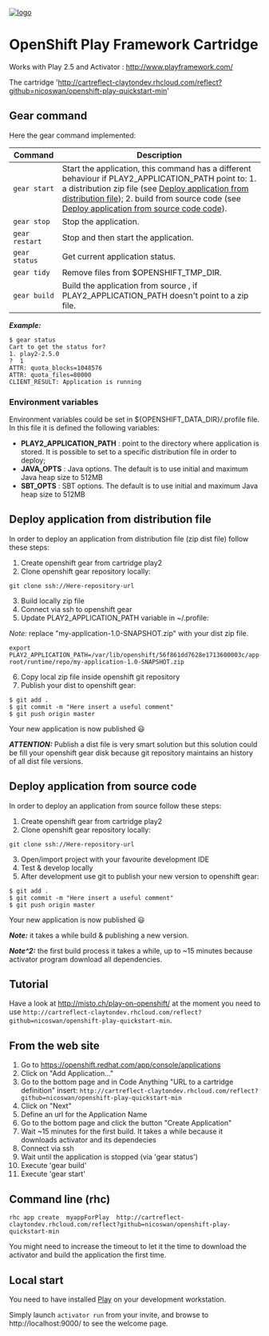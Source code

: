 [![logo](https://www.playframework.com/assets/images/logos/play_full_color.png)](http://www.playframework.com/)

# OpenShift Play Framework Cartridge
Works with Play 2.5 and Activator : http://www.playframework.com/

The cartridge 'http://cartreflect-claytondev.rhcloud.com/reflect?github=nicoswan/openshift-play-quickstart-min'

## Gear command
Here the gear command implemented:

| Command | Description |
| --- | --- |
| `gear start` | Start the application, this command has a different behaviour if PLAY2_APPLICATION_PATH point to: 1. a distribution zip file (see [Deploy application from distribution file](#deploy-application-from-distribution-file)); 2. build from source code (see [Deploy application from source code code](#deploy-application-from-source-code)). |
| `gear stop` | Stop the application. |
| `gear restart` | Stop and then start the application. |
| `gear status` | Get current application status. |
| `gear tidy` | Remove files from $OPENSHIFT_TMP_DIR. |
| `gear build` | Build the application from source , if PLAY2_APPLICATION_PATH doesn't point to a zip file. |

_**Example:**_
```
$ gear status
Cart to get the status for?
1. play2-2.5.0
?  1
ATTR: quota_blocks=1048576
ATTR: quota_files=80000
CLIENT_RESULT: Application is running
```

### Environment variables
Environment variables could be set in ${OPENSHIFT_DATA_DIR}/.profile file.
In this file it is defined the following variables:
  - **PLAY2_APPLICATION_PATH** : point to the directory where application is stored. It is possible to set to a specific distribution file in order to deploy;
  - **JAVA_OPTS** : Java options. The default is to use initial and maximum Java heap size to 512MB
  - **SBT_OPTS** : SBT options. The default is to use initial and maximum Java heap size to 512MB


## Deploy application from distribution file
In order to deploy an application from distribution file (zip dist file) follow these steps:
  1. Create openshift gear from cartridge play2
  2. Clone openshift gear repository locally:

  ```
  git clone ssh://Here-repository-url
  ```
  3. Build locally zip file
  4. Connect via ssh to openshift gear
  5. Update PLAY2_APPLICATION_PATH variable in ~/.profile:

  _Note:_ replace "my-application-1.0-SNAPSHOT.zip" with your dist zip file.

  ```
  export PLAY2_APPLICATION_PATH=/var/lib/openshift/56f861dd7628e1713600003c/app-root/runtime/repo/my-application-1.0-SNAPSHOT.zip
  ```
  6. Copy local zip file inside openshift git repository
  7. Publish your dist to openshift gear:

  ```
  $ git add .
  $ git commit -m "Here insert a useful comment"
  $ git push origin master
  ```

Your new application is now published :smiley:

_**ATTENTION:**_ Publish a dist file is very smart solution but this solution could be fill your openshift gear disk because git repository maintains an history of all dist file versions.

## Deploy application from source code
In order to deploy an application from source follow these steps:
  1. Create openshift gear from cartridge play2
  2. Clone openshift gear repository locally:

  ```
  git clone ssh://Here-repository-url
  ```
  3. Open/import project with your favourite development IDE
  4. Test & develop locally
  5. After development use git to publish your new version to openshift gear:

  ```
  $ git add .
  $ git commit -m "Here insert a useful comment"
  $ git push origin master
  ```

Your new application is now published :smiley:

_**Note:**_ it takes a while build & publishing a new version.

_**Note^2:**_ the first build process it takes a while, up to ~15 minutes because activator program download all dependencies.

## Tutorial
Have a look at http://misto.ch/play-on-openshift/
at the moment you need to use ```http://cartreflect-claytondev.rhcloud.com/reflect?github=nicoswan/openshift-play-quickstart-min```.

## From the web site

1. Go to https://openshift.redhat.com/app/console/applications
2. Click on "Add Application…"
3. Go to the bottom page and in Code Anything "URL to a cartridge definition" insert:
`http://cartreflect-claytondev.rhcloud.com/reflect?github=nicoswan/openshift-play-quickstart-min`
4. Click on "Next"
5. Define an url for the Application Name
6. Go to the bottom page and click the button "Create Application"
7. Wait ~15 minutes for the first build. It takes a while because it downloads activator and its dependecies
8. Connect via ssh
9. Wait until the application is stopped (via 'gear status')
10. Execute 'gear build'
11. Execute 'gear start'


## Command line (rhc)

```
rhc app create  myappForPlay  http://cartreflect-claytondev.rhcloud.com/reflect?github=nicoswan/openshift-play-quickstart-min
```

You might need to increase the timeout to let it the time to download the activator and build the application the first time.

## Local start

You need to have installed [Play](http://www.playframework.com/) on your development workstation.

Simply launch ```activator run``` from your invite, and browse to http://localhost:9000/ to see the welcome page.
